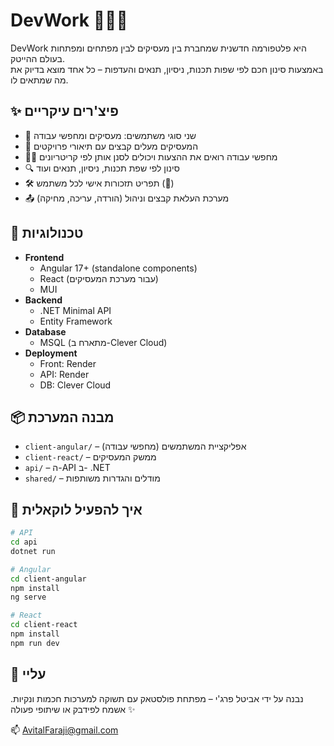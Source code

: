 # DevWork 💼👩‍💻

DevWork היא פלטפורמה חדשנית שמחברת בין מעסיקים לבין מפתחים ומפתחות בעולם ההייטק.  
באמצעות סינון חכם לפי שפות תכנות, ניסיון, תנאים והעדפות – כל אחד מוצא בדיוק את מה שמתאים לו.

## ✨ פיצ'רים עיקריים

- 👔 שני סוגי משתמשים: מעסיקים ומחפשי עבודה
- 📄 המעסיקים מעלים קבצים עם תיאורי פרויקטים
- 🧑‍💻 מחפשי עבודה רואים את ההצעות ויכולים לסנן אותן לפי קריטריונים
- 🔍 סינון לפי שפת תכנות, ניסיון, תנאים ועוד
- 🛠️ תפריט תזכורות אישי לכל משתמש (🔔)
- 📤 מערכת העלאת קבצים וניהול (הורדה, עריכה, מחיקה)

## 🧱 טכנולוגיות

- **Frontend**  
  - Angular 17+ (standalone components)
  - React (עבור מערכת המעסיקים)
  - MUI  
- **Backend**  
  - .NET Minimal API  
  - Entity Framework  
- **Database**  
  - MSQL (מתארח ב-Clever Cloud)
- **Deployment**  
  - Front: Render  
  - API: Render  
  - DB: Clever Cloud  

## 📦 מבנה המערכת

- `client-angular/` – אפליקציית המשתמשים (מחפשי עבודה)
- `client-react/` – ממשק המעסיקים
- `api/` – ה-API ב- .NET
- `shared/` – מודלים והגדרות משותפות

## 🚀 איך להפעיל לוקאלית

```bash
# API
cd api
dotnet run

# Angular
cd client-angular
npm install
ng serve

# React
cd client-react
npm install
npm run dev

```

## 🙋 עליי

נבנה על ידי אביטל פרג'י – מפתחת פולסטאק עם תשוקה למערכות חכמות ונקיות.
אשמח לפידבק או שיתופי פעולה ✨

📫 AvitalFaraji@gmail.com 
